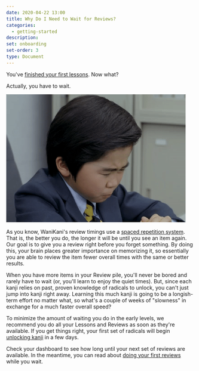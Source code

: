 ```yaml
---
date: 2020-04-22 13:00
title: Why Do I Need to Wait for Reviews?
categories:
  - getting-started
description:
set: onboarding
set-order: 3
type: Document
---
```


You've [finished your first lessons](/getting-started/first-lessons/). Now what?

Actually, you have to wait.

![Waiting for Wanikani Reviews](/images/boring.gif)

As you know, WaniKani's review timings use a [spaced repetition system](/wanikani/srs/). That is, the better you do, the longer it will be until you see an item again. Our goal is to give you a review right before you forget something. By doing this, your brain places greater importance on memorizing it, so essentially you are able to review the item fewer overall times with the same or better results.

When you have more items in your Review pile, you'll never be bored and rarely have to wait (or, you'll learn to enjoy the quiet times). But, since each kanji relies on past, proven knowledge of radicals to unlock, you can't just jump into kanji right away. Learning this much kanji is going to be a longish-term effort no matter what, so what's a couple of weeks of "slowness" in exchange for a much faster overall speed?

To minimize the amount of waiting you do in the early levels, we recommend you do all your Lessons and Reviews as soon as they're available. If you get things right, your first set of radicals will begin [unlocking kanji](/getting-started/unlocking-kanji/) in a few days.

Check your dashboard to see how long until your next set of reviews are available. In the meantime, you can read about [doing your first reviews](/getting-started/first-reviews/) while you wait.

